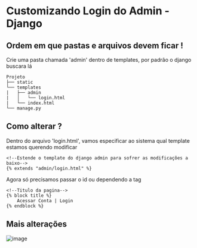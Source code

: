 # Customizando Login do Admin - Django

## Ordem em que pastas e arquivos devem ficar !
<p>Crie uma pasta chamada 'admin' dentro de templates, por padrão o django buscara lá </p>

```
Projeto
├── static
└── templates
|   ├── admin
|   │   └── login.html
|   └── index.html
└── manage.py
```

## Como alterar ?
<p>Dentro do arquivo 'login.html', vamos especificar ao sistema qual template estamos querendo modificar</p>

```
<!--Estende o template do django admin para sofrer as modificações a baixo-->
{% extends "admin/login.html" %}
```

<p>Agora só precisamos passar o id ou dependendo a tag</p>

```
<!--Titulo da pagina-->
{% block title %}
    Acessar Conta | Login
{% endblock %}
```


## Mais alterações
![image](https://user-images.githubusercontent.com/62525983/107123791-6b484b00-687e-11eb-85d5-dcfd6c23963f.png)
